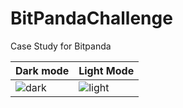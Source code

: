 # BitPandaChallenge
Case Study for Bitpanda

|Dark mode| Light Mode|
|-|-|
|![dark](https://user-images.githubusercontent.com/32448186/146643798-18352dec-d32e-444a-b259-c7cebe46c867.gif)|![light](https://user-images.githubusercontent.com/32448186/146643802-7f42082d-3eaa-47e1-913b-18e14df63e13.gif)|
